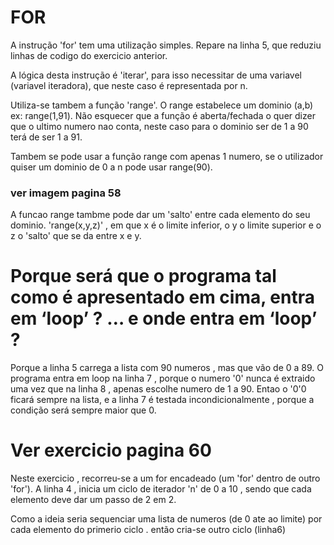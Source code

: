 # FOR 

A instrução 'for' tem uma utilização simples.
Repare na linha 5, que reduziu linhas de codigo do exercicio anterior.

A lógica desta instrução é 'iterar', para isso necessitar de uma variavel (variavel iteradora), que neste caso é representada por n.

Utiliza-se tambem a função 'range'. O range estabelece um dominio (a,b) ex: range(1,91). Não esquecer que a função é aberta/fechada o quer dizer que o ultimo numero nao conta, neste caso para o dominio ser de 1 a 90 terá de ser 1 a 91.

Tambem se pode usar a função range com apenas 1 numero, se o utilizador quiser um dominio de 0 a n pode usar range(90).

### ver imagem pagina 58

A funcao range tambme pode dar um 'salto' entre cada elemento do seu dominio. 
'range(x,y,z)' , em que x é o limite inferior, o y o limite superior e o z o 'salto' que se da entre x e y.




# Porque será que o programa tal como é apresentado em cima, entra em ‘loop’ ? … e onde entra em ‘loop’ ?

Porque a linha 5 carrega a lista com 90 numeros , mas que vão de 0 a 89. O programa entra em loop na linha 7 , porque o numero '0' nunca é extraido uma vez que na linha 8 , apenas escolhe numero de 1 a 90.
Entao o '0'0 ficará sempre na lista, e a linha 7 é testada incondicionalmente , porque a condição será sempre maior que 0.

# Ver exercicio pagina 60

Neste exercicio , recorreu-se a um for encadeado (um 'for' dentro de outro 'for').
A linha 4 , inicia um ciclo de iterador 'n' de 0 a 10 , sendo que cada elemento deve dar um passo de  2 em 2.

Como a ideia seria sequenciar uma lista de numeros (de 0 ate ao limite) por cada elemento do primerio ciclo . então cria-se outro ciclo (linha6)